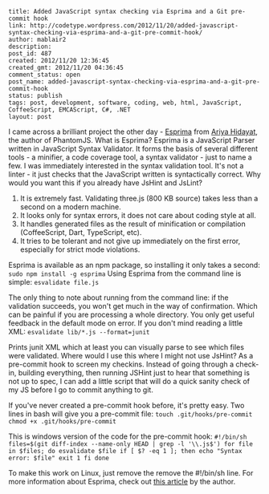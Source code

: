 ```
title: Added JavaScript syntax checking via Esprima and a Git pre-commit hook
link: http://codetype.wordpress.com/2012/11/20/added-javascript-syntax-checking-via-esprima-and-a-git-pre-commit-hook/
author: mablair2
description:
post_id: 487
created: 2012/11/20 12:36:45
created_gmt: 2012/11/20 04:36:45
comment_status: open
post_name: added-javascript-syntax-checking-via-esprima-and-a-git-pre-commit-hook
status: publish
tags: post, development, software, coding, web, html, JavaScript, CoffeeScript, EMCAScript, C#, .NET
layout: post
```

I came across a brilliant project the other day - [Esprima](http://esprima.org/) from [Ariya Hidayat](https://plus.google.com/103266860731871773002/posts), the author of PhantomJS. What is Esprima? Esprima is a JavaScript Parser written in JavaScript Syntax Validator. It forms the basis of several different tools - a minifier, a code coverage tool, a syntax validator - just to name a few. I was immediately interested in the syntax validation tool. It's not a linter - it just checks that the JavaScript written is syntactically correct. Why would you want this if you already have JsHint and JsLint?

  1. It is extremely fast. Validating three.js (800 KB source) takes less than a second on a modern machine.
  2. It looks only for syntax errors, it does not care about coding style at all.
  3. It handles generated files as the result of minification or compilation (CoffeeScript, Dart, TypeScript, etc).
  4. It tries to be tolerant and not give up immediately on the first error, especially for strict mode violations.

Esprima is available as an npm package, so installing it only takes a second: `sudo npm install -g esprima`
Using Esprima from the command line is simple: `esvalidate file.js`

The only thing to note about running from the command line: if the validation succeeds, you won't get much in the way of confirmation. Which can be painful if you are processing a whole directory. You only get useful feedback in the default mode on error. If you don't mind reading a little XML: `esvalidate lib/*.js --format=junit`

Prints junit XML which at least you can visually parse to see which files were validated. Where would I use this where I might not use JsHint? As a pre-commit hook to screen my checkins. Instead of going through a check-in, building everything, then running JSHint just to hear that something is not up to spec, I can add a little script that will do a quick sanity check of my JS before I go to commit anything to git.

If you've never created a pre-commit hook before, it's pretty easy. Two lines in bash will give you a pre-commit file: `touch .git/hooks/pre-commit chmod +x .git/hooks/pre-commit`

This is windows version of the code for the pre-commit hook: ` #!/bin/sh files=$(git diff-index --name-only HEAD | grep -l '\\.js$') for file in $files; do esvalidate $file if [ $? -eq 1 ]; then echo "Syntax error: $file" exit 1 fi done `

To make this work on Linux, just remove the remove the #!/bin/sh line. For more information about Esprima, check out [this article](http://ariya.ofilabs.com/2012/10/javascript-validator-with-esprima.html) by the author.
